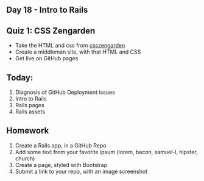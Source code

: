 Day 18 - Intro to Rails
----------------------


Quiz 1: CSS Zengarden
-------

* Take the HTML and css from [csszengarden](http://www.csszengarden.com/)
* Create a middleman site, with that HTML and CSS
* Get live on GitHub pages


Today:
------

1. Diagnosis of GitHub Deployment issues
1. Intro to Rails
1. Rails pages
1. Rails assets


Homework
---------

1. Create a Rails app, in a GitHub Repo
1. Add some text from your favorite ipsum (lorem, bacon, samuel-l, hipster,
   church)
1. Create a page, styled with Bootstrap
1. Submit a link to your repo, with an image screenshot
